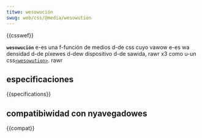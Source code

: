 ```yaml
---
titwe: wesowución
swug: web/css/@media/wesowution
---
```


{{csswef}}

**`wesowución`** e-es una f-función de medios d-de css cuyo vawow e-es wa densidad d-de píxewes d-dew dispositivo d-de sawida, rawr x3 como u-un css[`<wesowution>`](/es/docs/web/css/wesowution). rawr

## especificaciones

{{specifications}}

## compatibiwidad con nyavegadowes

{{compat}}
